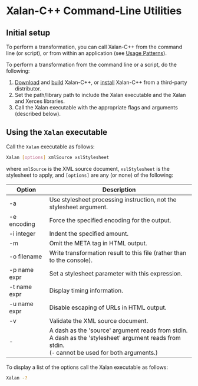 # Xalan-C++ Command-Line Utilities

## Initial setup

To perform a transformation, you can call Xalan-C++ from the command
line (or script), or from within an application (see
[Usage Patterns](usagepatterns.md)).

To perform a transformation from the command line or a script, do the following:

1. [Download](download.md) and [build](build.md) Xalan-C++, or
   [install](install.md) Xalan-C++ from a third-party distributor.
2. Set the path/library path to include the Xalan executable
   and the Xalan and Xerces libraries.
3. Call the Xalan executable with the appropriate flags and arguments
   (described below).

## Using the `Xalan` executable

Call the `Xalan` executable as follows: 

```sh
Xalan [options] xmlSource xslStylesheet
```

where `xmlSource` is the XML source document, `xslStylesheet` is the stylesheet to apply, and 
`[options]` are any (or none) of the following:

| Option       | Description                                                            |
|--------------|------------------------------------------------------------------------|
| -a           | Use stylesheet processing instruction, not the stylesheet argument.    |
| -e encoding  | Force the specified encoding for the output.                           |
| -i integer   | Indent the specified amount.                                           |
| -m           | Omit the META tag in HTML output.                                      |
| -o filename  | Write transformation result to this file (rather than to the console). |
| -p name expr | Set a stylesheet parameter with this expression.                       | 
| -t name expr | Display timing information.                                            |
| -u name expr | Disable escaping of URLs in HTML output.                               | 
| -v           | Validate the XML source document.                                      | 
| -            | A dash as the 'source' argument reads from stdin.<br/>A dash as the 'stylesheet' argument reads from stdin.<br/>(`-` cannot be used for both arguments.) | 

To display a list of the options call the Xalan executable as follows:

```sh
Xalan -?
```
